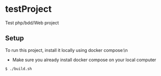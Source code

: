 # testProject
Test php/bdd/Web project

## Setup
To run this project, install it locally using docker compose:\n
* Make sure you already install docker compose on your local computer
```
$ ./build.sh
```
